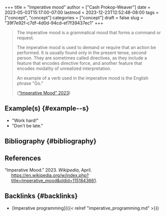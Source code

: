 +++
title = "Imperative mood"
author = ["Cash Prokop-Weaver"]
date = 2023-05-03T15:17:00-07:00
lastmod = 2023-12-23T12:52:48-08:00
tags = ["concept", "concept"]
categories = ["concept"]
draft = false
slug = "39f7e92f-c7df-4d0d-94cd-ef7f39437ec1"
+++

> The imperative mood is a grammatical mood that forms a command or request.
>
> The imperative mood is used to demand or require that an action be performed. It is usually found only in the present tense, second person. They are sometimes called directives, as they include a feature that encodes directive force, and another feature that encodes modality of unrealized interpretation.
>
> An example of a verb used in the imperative mood is the English phrase "Go."
>
> (<a href="#citeproc_bib_item_1">“Imperative Mood” 2023</a>)


## Example(s) {#example--s}

-   "Work hard!"
-   "Don't be late."


## Bibliography {#bibliography}

## References

<style>.csl-entry{text-indent: -1.5em; margin-left: 1.5em;}</style><div class="csl-bib-body">
  <div class="csl-entry"><a id="citeproc_bib_item_1"></a>“Imperative Mood.” 2023. <i>Wikipedia</i>, April. <a href="https://en.wikipedia.org/w/index.php?title=Imperative_mood&oldid=1151843661">https://en.wikipedia.org/w/index.php?title=Imperative_mood&#38;oldid=1151843661</a>.</div>
</div>



## Backlinks {#backlinks}

-   [Imperative programming]({{< relref "imperative_programming.md" >}})
